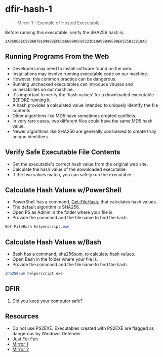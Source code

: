 # dfir-hash-1

> Mirror 1 - Example of Hosted Executable

Before running this executable, verify the SHA256 hash is:

`2A858B6EC58BAD78199888EFDDC6B090CFBF223D18A99B49E90E6525B13910AB`

## Running Programs From the Web

* Developers may need to install software found on the web.
* Installations may involve running executable code on our machine. 
* However, this common practice can be dangerous.
* Running unchecked executables can introduce viruses and vulnerabilites on our machine.
* It's important to verify the 'hash values' for a downloaded executable BEFORE running it.
* A hash provides a calculated value intended to uniquely identify the file contents. 
* Older algorithms like MD5 have sometimes created conflicts. 
* In very rare cases, two different files could have the same MD5 hash value.
* Newer algorithms like SHA256 are generally considered to create truly unique identifiers.

## Verify Safe Executable File Contents

* Get the executable's correct hash value from the original web site. 
* Calculate the hash value of the downloaded executable. 
* If the two values match, you can safely run the executable.

## Calculate Hash Values w/PowerShell

* PowerShell has a command, [Get-FileHash](https://docs.microsoft.com/en-us/powershell/module/microsoft.powershell.utility/get-filehash), that calculates hash values. 
* The default algorithm is SHA256. 
* Open PS as Admin in the folder where your file is. 
* Provide the command and the file name to find the hash.

```PowerShell
Get-FileHash helperscript.exe
```

## Calculate Hash Values w/Bash

* Bash has a command, sha256sum, to calculate hash values. 
* Open Bash in the folder where your file is. 
* Provide the command and the file name to find the hash.

```Bash
sha256sum helperscript.exe
```

## DFIR

1. Did you keep your computer safe?

## Resources

* Do not use PS2EXE. Executables created with PS2EXE are flagged as dangerous by Windows Defender.
* [Just For Fun](https://ascii.co.uk/art/skulls)
* [Mirror 1](https://github.com/denisecase/dfir-hash-1)
* [Mirror 2](https://github.com/denisecase/dfir-hash-2)
